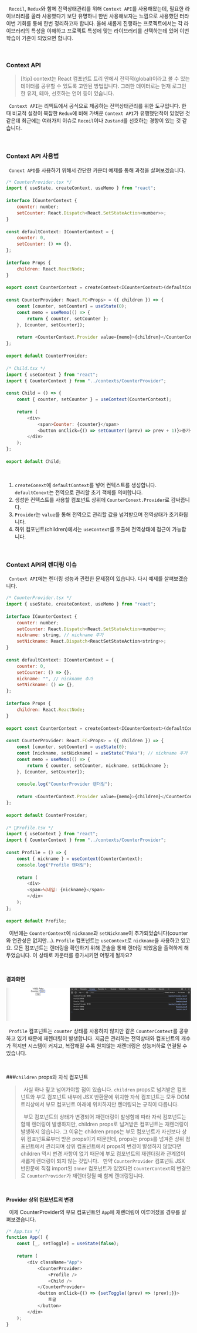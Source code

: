 
&nbsp;&nbsp;`Recoil`, `Redux`와 함께 전역상태관리를 위해 `Context API`를 사용해왔는데, 필요한 라이브러리를 골라 사용했다기 보단 유명하니 한번 사용해보자는 느낌으로 사용했던 터라 이번 기회를 통해 한번 정리하고자 합니다. 올해 새롭게 진행하는 프로젝트에서는 각 라이브러리의 특성을 이해하고 프로젝트 특성에 맞는 라이브러리를 선택하는데 있어 이번 학습이 기준이 되었으면 합니다.

<br>

### Context API

>[!tip] context는 React 컴포넌트 트리 안에서 전역적(global)이라고 볼 수 있는 데이터를 공유할 수 있도록 고안된 방법입니다. 그러한 데이터로는 현재 로그인한 유저, 테마, 선호하는 언어 등이 있습니다.

&nbsp;&nbsp;`Context API`는 리액트에서 공식으로 제공하는 전역상태관리를 위한 도구입니다. 한때 비교적 설정이 복잡한 `Redux`에 비해 가벼운 `Context API`가 유행했던적이 있었던 것 같은데 최근에는 여러가지 이슈로 `Recoil`이나 `Zustand`를 선호하는 경향이 있는 것 같습니다.

<br>

### Context API 사용법

&nbsp;&nbsp;`Conext API`를 사용하기 위해서 간단한 카운터 예제를 통해 과정을 살펴보겠습니다.


```javascript
/* CounterProvider.tsx */
import { useState, createContext, useMemo } from "react";

interface ICounterContext {
	counter: number;
	setCounter: React.Dispatch<React.SetStateAction<number>>;
}

const defaultContext: ICounterContext = {
	counter: 0,
	setCounter: () => {},
};

interface Props {
	children: React.ReactNode;
}

export const CounterContext = createContext<ICounterContext>(defaultContext);

const CounterProvider: React.FC<Props> = ({ children }) => {
	const [counter, setCounter] = useState(0);
	const memo = useMemo(() => {
		return { counter, setCounter };
	}, [counter, setCounter]);

	return <CounterContext.Provider value={memo}>{children}</CounterContext.Provider>;
};

export default CounterProvider;

/* Child.tsx */
import { useContext } from "react";
import { CounterContext } from "../contexts/CounterProvider";

const Child = () => {
	const { counter, setCounter } = useContext(CounterContext);
	
	return (
		<div>
			<span>Counter: {counter}</span>
			<button onClick={() => setCounter((prev) => prev + 1)}>증가</button>
		</div>
	);
};

export default Child;
```

<br>

1. `createConext`에 `defaultContext`를 넣어 컨텍스트를 생성합니다. `defaultConext`는 전역으로 관리할 초기 객체를 의미합니다.
2. 생성한 컨텍스트를 사용할 컴포넌트 상위에 `CounterConext.Provider`로 감싸줍니다.
3. `Provider`는 `value`를 통해 전역으로 관리할 값을 넘겨받으며 전역상태가 초기화됩니다.
4. 하위 컴포넌트(children)에서는 `useContext`를 호출해 전역상태에 접근이 가능합니다.


<br>

### Context API의 렌더링 이슈

&nbsp;&nbsp;`Context API`에는 렌더링 성능과 관련한 문제점이 있습니다. 다시 예제를 살펴보겠습니다. 

```javascript
/* CounterProvider.tsx */
import { useState, createContext, useMemo } from "react";

interface ICounterContext {
	counter: number;
	setCounter: React.Dispatch<React.SetStateAction<number>>;
	nickname: string, // nickname 추가
	setNickname: React.Dispatch<ReactSetStateAction<string>>;
}

const defaultContext: ICounterContext = {
	counter: 0,
	setCounter: () => {},
	nickname: "", // nickname 추가
	setNickname: () => {},
};

interface Props {
	children: React.ReactNode;
}

export const CounterContext = createContext<ICounterContext>(defaultContext);

const CounterProvider: React.FC<Props> = ({ children }) => {
	const [counter, setCounter] = useState(0);
	const [nickname, setNickname] = useState("Paka"); // nickname 추가
	const memo = useMemo(() => {
		return { counter, setCounter, nickname, setNickname };
	}, [counter, setCounter]);

	console.log("CounterProvider 렌더링");

	return <CounterContext.Provider value={memo}>{children}</CounterContext.Provider>;
};

export default CounterProvider;

/* Profile.tsx */
import { useContext } from "react";
import { CounterContext } from "../contexts/CounterProvider";

const Profile = () => {
	const { nickname } = useContext(CounterContext);
	console.log("Profile 렌더링");
	
	return (
		<div>
		<span>닉네임: {nickname}</span>
		</div>
	);
};

export default Profile;
```


&nbsp;&nbsp;이번에는 `CounterContext`에 `nickname`과 `setNickname`이 추가되었습니다(counter와 연관성은 없지만...). `Profile` 컴포넌트는 `useContext`로 `nickname`을 사용하고 있고요. 모든 컴포넌트는 렌더링을 확인하기 위해 콘솔을 통해 렌더링 되었음을 출력하게 해두었습니다. 이 상태로 카운터를 증가시키면 어떻게 될까요?

<br>

**결과화면**

![context changed | ](../images/context_change.png)

&nbsp;&nbsp;`Profile` 컴포넌트는 `counter` 상태를 사용하지 않지만 같은 `CounterContext`를 공유하고 있기 때문에 재렌더링이 발생합니다. 지금은 관리하는 전역상태와 컴포넌트의 개수가 적지만 시스템이 커지고, 복잡해질 수록 원치않는 재렌더링은 성능저하로 연결될 수 있습니다.

<br>


###`children` props와 자식 컴포넌트

>&nbsp;&nbsp;사실 하나 짚고 넘어가야할 점이 있습니다. `children` props로 넘겨받은 컴포넌트와 부모 컴포넌트 내부에 JSX 반환문에 위치한 자식 컴포넌트는 모두 DOM 트리상에서 부모 컴포넌트 아래에 위치하지만 렌더링되는 규칙이 다릅니다.
>
>&nbsp;&nbsp;부모 컴포넌트의 상태가 변경되어 재렌더링이 발생함에 따라 자식 컴포넌트는 함께 렌더링이 발생하지만, children props로 넘겨받은 컴포넌트는 재렌더링이 발생하지 않습니다. 그 이유는 children props는 부모 컴포넌트가 자신보다 상위 컴포넌트로부터 받은 props이기 때문인데, props는 props를 넘겨준 상위 컴포넌트에서 관리되며 상위 컴포넌트에서 props의 변경이 발생하지 않았다면 children 역시 변경 사항이 없기 때문에 부모 컴포넌트의 재렌더링과 관계없이 새롭게 렌더링이 되지 않는 것입니다.
>&nbsp;&nbsp;만약 `CounterProvider` 컴포넌트 JSX 반환문에 직접 import된 `Inner` 컴포넌트가 있었다면 `CounterContext`의 변경으로 `CounterProvider`가  재렌더링될 때 함께 렌더링됩니다.

<br>

**Provider 상위 컴포넌트의 변경**

&nbsp;&nbsp;이제 CounterProvider의 부모 컴포넌트인 `App`에 재렌더링이 이루어졌을 경우를 살펴보겠습니다.

```javascript
/* App.tsx */
function App() {
	const [_, setToggle] = useState(false);
	
	return (
		<div className="App">
			<CounterProvider>
				<Profile />
				<Child />
			</CounterProvider>
			<button onClick={() => {setToggle((prev) => !prev);}}>			
				토글
			</button>
		</div>
	);
}
```